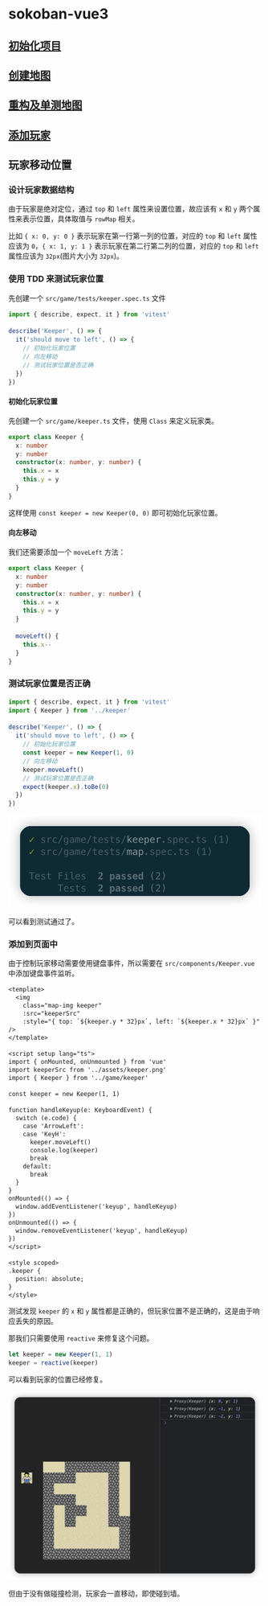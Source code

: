 # sokoban-vue3

## [初始化项目](https://github.com/HenryTSZ/sokoban-vue3/tree/68b262e0a4772b868b4f4352bf41939f96a6b7ad)

## [创建地图](https://github.com/HenryTSZ/sokoban-vue3/tree/34ea99dbe041f1789aacd3aac3c7ad1f0b987fbd)

## [重构及单测地图](https://github.com/HenryTSZ/sokoban-vue3/tree/14888773c1b9d4c2c9a1f890cf836229dc0a66f7)

## [添加玩家](https://github.com/HenryTSZ/sokoban-vue3/tree/8b487da65560ececa311a5b7be7c3400e99608cf)

## 玩家移动位置

### 设计玩家数据结构

由于玩家是绝对定位，通过 `top` 和 `left` 属性来设置位置，故应该有 `x` 和 `y` 两个属性来表示位置，具体取值与 `rowMap` 相关。

比如 `{ x: 0, y: 0 }` 表示玩家在第一行第一列的位置，对应的 `top` 和 `left` 属性应该为 `0`，`{ x: 1, y: 1 }` 表示玩家在第二行第二列的位置，对应的 `top` 和 `left` 属性应该为 `32px`(图片大小为 `32px`)。

### 使用 TDD 来测试玩家位置

先创建一个 `src/game/tests/keeper.spec.ts` 文件

```typescript
import { describe, expect, it } from 'vitest'

describe('Keeper', () => {
  it('should move to left', () => {
    // 初始化玩家位置
    // 向左移动
    // 测试玩家位置是否正确
  })
})
```

#### 初始化玩家位置

先创建一个 `src/game/keeper.ts` 文件，使用 `Class` 来定义玩家类。

```typescript
export class Keeper {
  x: number
  y: number
  constructor(x: number, y: number) {
    this.x = x
    this.y = y
  }
}
```

这样使用 `const keeper = new Keeper(0, 0)` 即可初始化玩家位置。

#### 向左移动

我们还需要添加一个 `moveLeft` 方法：

```typescript
export class Keeper {
  x: number
  y: number
  constructor(x: number, y: number) {
    this.x = x
    this.y = y
  }

  moveLeft() {
    this.x--
  }
}
```

### 测试玩家位置是否正确

```typescript
import { describe, expect, it } from 'vitest'
import { Keeper } from '../keeper'

describe('Keeper', () => {
  it('should move to left', () => {
    // 初始化玩家位置
    const keeper = new Keeper(1, 0)
    // 向左移动
    keeper.moveLeft()
    // 测试玩家位置是否正确
    expect(keeper.x).toBe(0)
  })
})
```

![](public/011.png)

可以看到测试通过了。

### 添加到页面中

由于控制玩家移动需要使用键盘事件，所以需要在 `src/components/Keeper.vue` 中添加键盘事件监听。

```vue
<template>
  <img
    class="map-img keeper"
    :src="keeperSrc"
    :style="{ top: `${keeper.y * 32}px`, left: `${keeper.x * 32}px` }" />
</template>

<script setup lang="ts">
import { onMounted, onUnmounted } from 'vue'
import keeperSrc from '../assets/keeper.png'
import { Keeper } from '../game/keeper'

const keeper = new Keeper(1, 1)

function handleKeyup(e: KeyboardEvent) {
  switch (e.code) {
    case 'ArrowLeft':
    case 'KeyH':
      keeper.moveLeft()
      console.log(keeper)
      break
    default:
      break
  }
}
onMounted(() => {
  window.addEventListener('keyup', handleKeyup)
})
onUnmounted(() => {
  window.removeEventListener('keyup', handleKeyup)
})
</script>

<style scoped>
.keeper {
  position: absolute;
}
</style>
```

测试发现 `keeper` 的 `x` 和 `y` 属性都是正确的，但玩家位置不是正确的，这是由于响应丢失的原因。

那我们只需要使用 `reactive` 来修复这个问题。

```ts
let keeper = new Keeper(1, 1)
keeper = reactive(keeper)
```

可以看到玩家的位置已经修复。

![](public/012.png)

但由于没有做碰撞检测，玩家会一直移动，即使碰到墙。
